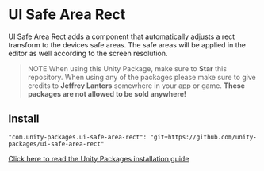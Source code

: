 # UI Safe Area Rect

UI Safe Area Rect adds a component that automatically adjusts a rect transform to the devices safe areas. The safe areas will be applied in the editor as well according to the screen resolution.

> NOTE When using this Unity Package, make sure to **Star** this repository. When using any of the packages please make sure to give credits to **Jeffrey Lanters** somewhere in your app or game. **These packages are not allowed to be sold anywhere!**

## Install

```
"com.unity-packages.ui-safe-area-rect": "git+https://github.com/unity-packages/ui-safe-area-rect"
```

[Click here to read the Unity Packages installation guide](https://github.com/unity-packages/installation)

